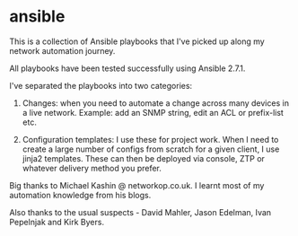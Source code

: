# ansible

This is a collection of Ansible playbooks that I've picked up along my network automation journey. 

All playbooks have been tested successfully using Ansible 2.7.1.

I've separated the playbooks into two categories:

1. Changes: when you need to automate a change across many devices in a live network. Example: add an SNMP string, edit an ACL or prefix-list etc. 

2. Configuration templates: I use these for project work. When I need to create a large number of configs from scratch for a given client, I use jinja2 templates. These can then be deployed via console, ZTP or whatever delivery method you prefer.

Big thanks to Michael Kashin @ networkop.co.uk. I learnt most of my automation knowledge from his blogs. 

Also thanks to the usual suspects - David Mahler, Jason Edelman, Ivan Pepelnjak and Kirk Byers.
